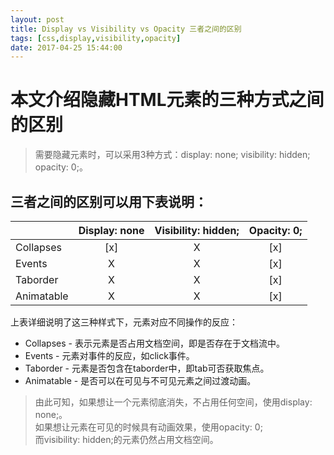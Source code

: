 ```yaml
---
layout: post
title: Display vs Visibility vs Opacity 三者之间的区别
tags: [css,display,visibility,opacity]
date: 2017-04-25 15:44:00
---
```


# 本文介绍隐藏HTML元素的三种方式之间的区别

> 需要隐藏元素时，可以采用3种方式：display: none; visibility: hidden; opacity: 0;。

## 三者之间的区别可以用下表说明：

|            | Display: none | Visibility: hidden; | Opacity: 0; |
| ---------- | :------------:  | :-------------------: | :-----------: |
| Collapses  |  [x] |  X  |  [x]  |
| Events     |   X  |  X  |  [x]  |
| Taborder   |   X  |  X  |  [x]  |
| Animatable |   X  |  X  |  [x]  |

上表详细说明了这三种样式下，元素对应不同操作的反应：

* Collapses - 表示元素是否占用文档空间，即是否存在于文档流中。
* Events - 元素对事件的反应，如click事件。
* Taborder - 元素是否包含在taborder中，即tab可否获取焦点。
* Animatable - 是否可以在可见与不可见元素之间过渡动画。

> 由此可知，如果想让一个元素彻底消失，不占用任何空间，使用display: none;。   
如果想让元素在可见的时候具有动画效果，使用opacity: 0;   
而visibility: hidden;的元素仍然占用文档空间。

